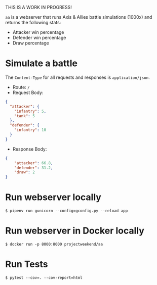 THIS IS A WORK IN PROGRESS!

`aa` is a webserver that runs Axis & Allies battle simulations (1000x) and returns the following stats:

* Attacker win percentage
* Defender win percentage
* Draw percentage

# Simulate a battle
The `Content-Type` for all requests and responses is `application/json`.
* Route: `/`
* Request Body:
```json
{
  "attacker": {
    "infantry": 5,
    "tank": 5
  },
  "defender": {
    "infantry": 10
  }
}
```
* Response Body:
```json
{
    "attacker": 66.8,
    "defender": 31.2,
    "draw": 2
}
```


# Run webserver locally
```
$ pipenv run gunicorn --config=gconfig.py --reload app
```

# Run webserver in Docker locally
```
$ docker run -p 8000:8000 projectweekend/aa
```

# Run Tests
```
$ pytest --cov=. --cov-report=html
```

